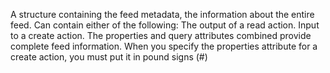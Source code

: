 A structure containing the feed metadata, the information about the entire feed.
            Can contain either of the following:
             The output of a read action.
             Input to a create action.
            The properties and query attributes combined provide complete feed information.
            When you specify the properties attribute for a create action, you must put it in pound signs (#) 